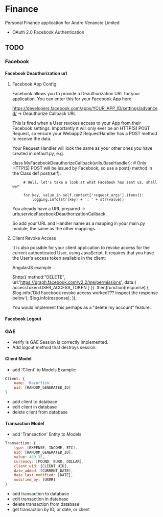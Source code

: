 Finance
========

Personal Finance application for Andre Venancio Limited

* OAuth 2.0 Facebook Authentication


## TODO

### Facebook

#### Facebook Deauthorization url 

1. Facebook App Config

    Facebook allows you to provide a Deauthorization URL for your application. You can enter this for your Facebook App here:

    https://developers.facebook.com/apps/YOUR_APP_ID/settings/advanced/ -> Deauthorize Callback URL

    This is fired when a User revokes access to your App from their Facebook settings. Importantly it will only ever be an HTTP(S) POST Request, so ensure your Webapp2 RequestHandler has a POST method to receive the data.


    Your Request Handler will look the same as your other ones you have created in default.py, e.g.

    class MyFacebookDeauthorizeCallback(utils.BaseHandler):
        # Only HTTP(S) POST will be issued by Facebook, so use a post() method in the Class
        def post(self):

            # Well, let's take a look at what Facebook has sent us, shall we?

            for key, value in self.context['request_args'].items():
                logging.info(str(key) + ': ' + str(value))


    You already have a URL prepared -> urls.serviceFacebookDeauthorizationCallback.

    So add your URL and Handler name as a mapping in your main.py module, the same as the other mappings.

2. Client Revoke Access

    It is also possible for your client application to revoke access for the current authenticated User, using JavaScript. It requires that you have the User's access token available in the client:

    AngularJS example

    $http({
        method:"DELETE",
        url:'https://graph.facebook.com/v2.2/me/permissions',
        data:{
            accessToken:USER_ACCESS_TOKEN
        }
    })
    .then(function(response) {
        $log.info('Did Facebook revoke access worked??? Inspect the response below');
        $log.info(response);
    });

    You would implement this perhaps as a "delete my account" feature.

#### Facebook Logout


### GAE
* Verify is GAE Session is correctly implemented.
* Add logout method that destroys session.

#### Client Model
* add 'Client' to Models
Example:
```javascript
Client: {
    name: 'Razorfish',
    uid: [RANDOM_GENERATED_ID]
}
```

* add client to database
* edit client in database
* delete client from database

#### Transaction Model
* add 'Transaction' Entity to Models
```javascript
Transaction: {
    type: [EXPENSE, INCOME, ETC],
    uid: [RANDOM_GENERATED_ID],
    value: 480.35,
    currency: [POUND, EURO, DOLLAR],
    client_uid: [CLIENT_UID],
    date_added: [CURRENT_DATE],
    date_last_modified: [DATE],
    modified_by: [USER]
}
```
* add transaction to database
* edit transaction in database
* delete transaction from database
* get transaction by ID, or date, or client